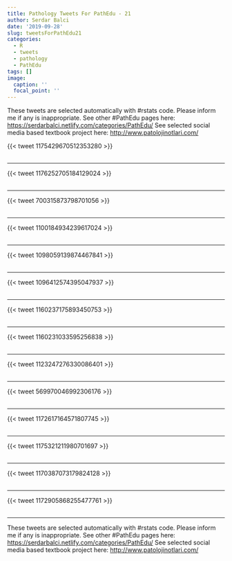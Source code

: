 ```yaml
---
title: Pathology Tweets For PathEdu - 21
author: Serdar Balci
date: '2019-09-28'
slug: tweetsForPathEdu21
categories:
  - R
  - tweets
  - pathology
  - PathEdu
tags: []
image:
  caption: ''
  focal_point: ''
---
```



These tweets are selected automatically with #rstats code. Please inform me if any is inappropriate.
See other #PathEdu pages here: https://serdarbalci.netlify.com/categories/PathEdu/ 
See selected social media based textbook project here: http://www.patolojinotlari.com/

{{< tweet 1175429670512353280 >}}
<br>
<br>
<hr>
{{< tweet 1176252705184129024 >}}
<br>
<br>
<hr>
{{< tweet 700315873798701056 >}}
<br>
<br>
<hr>
{{< tweet 1100184934239617024 >}}
<br>
<br>
<hr>
{{< tweet 1098059139874467841 >}}
<br>
<br>
<hr>
{{< tweet 1096412574395047937 >}}
<br>
<br>
<hr>
{{< tweet 1160237175893450753 >}}
<br>
<br>
<hr>
{{< tweet 1160231033595256838 >}}
<br>
<br>
<hr>
{{< tweet 1123247276330086401 >}}
<br>
<br>
<hr>
{{< tweet 569970046992306176 >}}
<br>
<br>
<hr>
{{< tweet 1172617164571807745 >}}
<br>
<br>
<hr>
{{< tweet 1175321211980701697 >}}
<br>
<br>
<hr>
{{< tweet 1170387073179824128 >}}
<br>
<br>
<hr>
{{< tweet 1172905868255477761 >}}
<br>
<br>
<hr>


These tweets are selected automatically with #rstats code. Please inform me if any is inappropriate.
See other #PathEdu pages here: https://serdarbalci.netlify.com/categories/PathEdu/ 
See selected social media based textbook project here: http://www.patolojinotlari.com/
